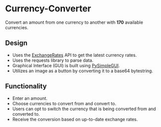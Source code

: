# Currency-Converter
Convert an amount from one currency to another with **170** available currencies.
## Design
* Uses the [ExchangeRates](https://exchangeratesapi.io/) API to get the latest currency rates.
* Uses the requests library to parse data. 
* Graphical Interface (GUI) is built using [PySimpleGUI](https://www.pysimplegui.org/).
* Utilizes an image as a button by converting it to a base64 bytestring.

## Functionality 
* Enter an amount.
* Choose currencies to convert from and convert to. 
* Users can opt to switch the currency that is being converted from and converted to. 
* Receive the conversion based on up-to-date exchange rates. 

 
